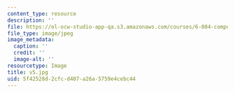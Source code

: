 ```yaml
---
content_type: resource
description: ''
file: https://ol-ocw-studio-app-qa.s3.amazonaws.com/courses/6-004-computation-structures-spring-2017/5f42528d2cfcd407a26a5759e4cebc44_v5.jpg
file_type: image/jpeg
image_metadata:
  caption: ''
  credit: ''
  image-alt: ''
resourcetype: Image
title: v5.jpg
uid: 5f42528d-2cfc-d407-a26a-5759e4cebc44
---
```

